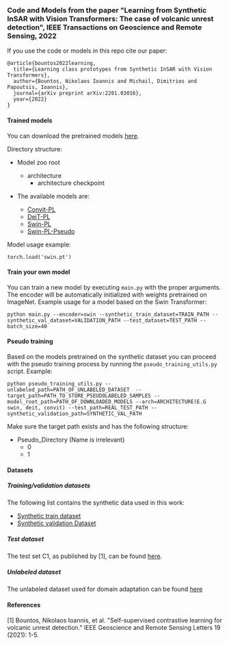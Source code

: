 ### Code and Models from the paper "Learning from Synthetic InSAR with Vision Transformers: The case of volcanic unrest detection", IEEE Transactions on Geoscience and Remote Sensing, 2022
 
If you use the code or models in this repo cite our paper:

```
@article{bountos2022learning,
  title={Learning class prototypes from Synthetic InSAR with Vision Transformers},
  author={Bountos, Nikolaos Ioannis and Michail, Dimitrios and Papoutsis, Ioannis},
  journal={arXiv preprint arXiv:2201.03016},
  year={2022}
}
```

#### Trained models

You can download the pretrained models [here](https://www.dropbox.com/sh/bnb5ud6gi2bvkcj/AAC5hY4bQG-Nigo_FNzPh3gDa?dl=0).

Directory structure:
  - Model zoo root
      - architecture
          - architecture checkpoint
     
 
- The available models are:
  - [Convit-PL](https://www.dropbox.com/s/o4nr7q1ue1l7vpz/convit.pt?dl=0)
  - [DeiT-PL](https://www.dropbox.com/s/h5w7izmrg670r7y/deit.pt?dl=0)
  - [Swin-PL](https://www.dropbox.com/s/btrufmzl8g29yo9/swin.pt?dl=0)
  - [Swin-PL-Pseudo](https://www.dropbox.com/s/3p3da2kyzrbo7xn/SwinPLPseudo.pt?dl=0)


Model usage example:
```
torch.load('swin.pt')
```

#### Train your own model

You can train a new model by executing `main.py` with the proper arguments. The encoder will be automatically initialized with weights pretrained on ImageNet. Example usage for a model based on the Swin Transformer:

```
python main.py --encoder=swin --synthetic_train_dataset=TRAIN_PATH --synthetic_val_dataset=VALIDATION_PATH --test_dataset=TEST_PATH --batch_size=40
```


#### Pseudo training

Based on the models pretrained on the synthetic dataset you can proceed with the pseudo training process by running the `pseudo_training_utils.py` script.
Example: 
```
python pseudo_training_utils.py --unlabeled_path=PATH_OF_UNLABELED_DATASET  --target_path=PATH_TO_STORE_PSEUDOLABELED_SAMPLES --model_root_path=PATH_OF_DOWNLOADED_MODELS --arch=ARCHITECTURE(E.G swin, deit, convit) --test_path=REAL_TEST_PATH --synthetic_validation_path=SYNTHETIC_VAL_PATH
```

Make sure the target path exists and has the following structure:

- Pseudo_Directory (Name is irrelevant)
  - 0
  - 1
  

#### Datasets

##### Training/validation datasets
The following list contains the synthetic data used in this work:
  - [Synthetic train dataset](https://www.dropbox.com/s/hhnfu5bji1lf1ex/PrototypeSyntheticDataset.zip?dl=0)
  - [Synthetic validation Dataset](https://www.dropbox.com/s/mkcvrv3afn9arr1/PrototypeValidationSyntheticDataset.zip?dl=0)

##### Test dataset
The test set C1, as published by [1], can be found [here](https://www.dropbox.com/s/r1duzboualngo08/C1.zip?dl=0).

##### Unlabeled dataset

The unlabeled dataset used for domain adaptation can be found [here](https://www.dropbox.com/s/gqiw09n21gcbksu/unlabeled.zip?dl=0)





#### References 
[1] Bountos, Nikolaos Ioannis, et al. "Self-supervised contrastive learning for volcanic unrest detection." IEEE Geoscience and Remote Sensing Letters 19 (2021): 1-5.
